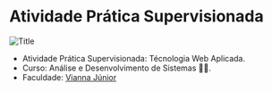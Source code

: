 # Atividade Prática Supervisionada
![Title](https://img.shields.io/badge/APS-TWA-orange) 

- Atividade Prática Supervisionada: Técnologia Web Aplicada.
- Curso: Análise e Desenvolvimento de Sistemas 👨‍💻.
- Faculdade: <a href="https://www.vianna.edu.br/">Vianna Júnior</a>
